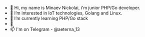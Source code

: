 - 👋 Hi, my name is Minaev Nickolai, i'm junior PHP/Go developer.
- 👀 I’m interested in IoT technologies, Golang and Linux.
- 🌱 I’m currently learning PHP/Go stack
- 💞️ 
- 📫 I'm on Telegram - @aeterna_13

<!---
minaeffnickolaj/minaeffnickolaj is a ✨ special ✨ repository because its `README.md` (this file) appears on your GitHub profile.
You can click the Preview link to take a look at your changes.
--->
